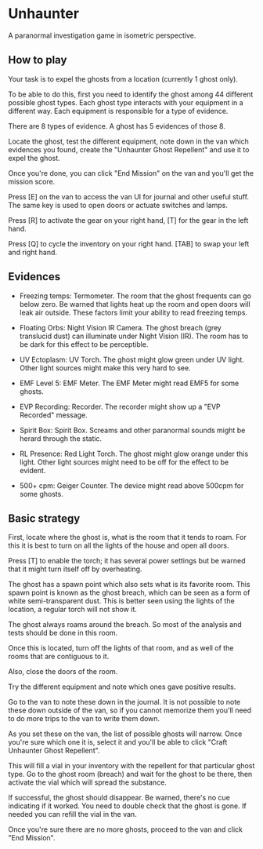 # Unhaunter

A paranormal investigation game in isometric perspective.

## How to play

Your task is to expel the ghosts from a location (currently 1 ghost only).

To be able to do this, first you need to identify the ghost among 44 different
possible ghost types. Each ghost type interacts with your equipment in a
different way. Each equipment is responsible for a type of evidence.

There are 8 types of evidence. A ghost has 5 evidences of those 8.

Locate the ghost, test the different equipment, note down in the van which
evidences you found, create the "Unhaunter Ghost Repellent" and use it to expel
the ghost.

Once you're done, you can click "End Mission" on the van and you'll get the
mission score.

Press [E] on the van to access the van UI for journal and other useful stuff.
The same key is used to open doors or actuate switches and lamps.

Press [R] to activate the gear on your right hand, [T] for the gear in the left
hand.

Press [Q] to cycle the inventory on your right hand. [TAB] to swap your left
and right hand.

## Evidences

* Freezing temps: Termometer. The room that the ghost frequents can go below
  zero. Be warned that lights heat up the room and open doors will leak air
  outside. These factors limit your ability to read freezing temps.

* Floating Orbs: Night Vision IR Camera. The ghost breach (grey translucid dust)
  can illuminate under Night Vision (IR). The room has to be dark for this
  effect to be perceptible.

* UV Ectoplasm: UV Torch. The ghost might glow green under UV light. Other light
  sources might make this very hard to see.

* EMF Level 5: EMF Meter. The EMF Meter might read EMF5 for some ghosts.

* EVP Recording: Recorder. The recorder might show up a "EVP Recorded" message.

* Spirit Box: Spirit Box. Screams and other paranormal sounds might be herard
  through the static.

* RL Presence: Red Light Torch. The ghost might glow orange under this light.
  Other light sources might need to be off for the effect to be evident.

* 500+ cpm: Geiger Counter. The device might read above 500cpm for some ghosts.

## Basic strategy

First, locate where the ghost is, what is the room that it tends to roam. For
this it is best to turn on all the lights of the house and open all doors.

Press [T] to enable the torch; it has several power settings but be warned that
it might turn itself off by overheating.

The ghost has a spawn point which also sets what is its favorite room. This
spawn point is known as the ghost breach, which can be seen as a form of white
semi-transparent dust. This is better seen using the lights of the location, a
regular torch will not show it.

The ghost always roams around the breach. So most of the analysis and tests
should be done in this room.

Once this is located, turn off the lights of that room, and as well of the rooms
that are contiguous to it.

Also, close the doors of the room.

Try the different equipment and note which ones gave positive results.

Go to the van to note these down in the journal. It is not possible to note
these down outside of the van, so if you cannot memorize them you'll need to do
more trips to the van to write them down.

As you set these on the van, the list of possible ghosts will narrow. Once
you're sure which one it is, select it and you'll be able to click "Craft
Unhaunter Ghost Repellent".

This will fill a vial in your inventory with the repellent for that particular
ghost type. Go to the ghost room (breach) and wait for the ghost to be there,
then activate the vial which will spread the substance.

If successful, the ghost should disappear. Be warned, there's no cue indicating
if it worked. You need to double check that the ghost is gone. If needed you can
refill the vial in the van.

Once you're sure there are no more ghosts, proceed to the van and click 
"End Mission".


